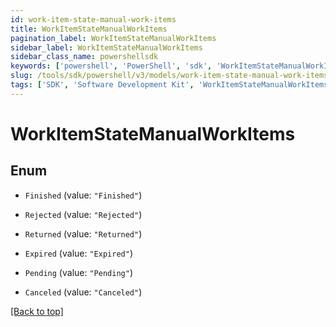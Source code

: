 ```yaml
---
id: work-item-state-manual-work-items
title: WorkItemStateManualWorkItems
pagination_label: WorkItemStateManualWorkItems
sidebar_label: WorkItemStateManualWorkItems
sidebar_class_name: powershellsdk
keywords: ['powershell', 'PowerShell', 'sdk', 'WorkItemStateManualWorkItems', 'WorkItemStateManualWorkItems'] 
slug: /tools/sdk/powershell/v3/models/work-item-state-manual-work-items
tags: ['SDK', 'Software Development Kit', 'WorkItemStateManualWorkItems', 'WorkItemStateManualWorkItems']
---
```



# WorkItemStateManualWorkItems

## Enum


* `Finished` (value: `"Finished"`)

* `Rejected` (value: `"Rejected"`)

* `Returned` (value: `"Returned"`)

* `Expired` (value: `"Expired"`)

* `Pending` (value: `"Pending"`)

* `Canceled` (value: `"Canceled"`)


[[Back to top]](#) 

